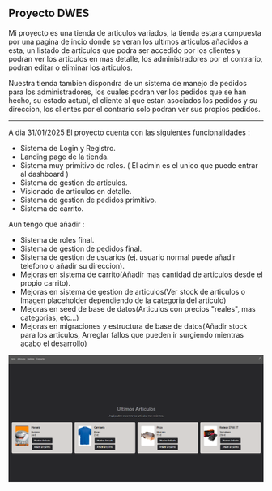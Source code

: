 ## Proyecto DWES

Mi proyecto es una tienda de articulos variados, la tienda estara compuesta por una pagina de incio donde se veran los ultimos articulos añadidos a esta, un listado de articulos que podra ser accedido por los clientes y podran ver los articulos en mas detalle, los administradores por el contrario, podran editar o eliminar los articulos.

Nuestra tienda tambien dispondra de un sistema de manejo de pedidos para los administradores, los cuales podran ver los pedidos que se han hecho, su estado actual, el cliente al que estan asociados los pedidos y su direccion, los clientes por el contrario solo podran ver sus propios pedidos.

----

A dia 31/01/2025 El proyecto cuenta con las siguientes funcionalidades :

* Sistema de Login y Registro.
* Landing page de la tienda.
* Sistema muy primitivo de roles. ( El admin es el unico que puede entrar al dashboard )
* Sistema de gestion de articulos.
* Visionado de articulos en detalle.
* Sistema de gestion de pedidos primitivo.
* Sistema de carrito.

Aun tengo que añadir :

* Sistema de roles final.
* Sistema de gestion de pedidos final.
* Sistema de gestion de usuarios (ej. usuario normal puede añadir telefono o añadir su direccion).
* Mejoras en sistema de carrito(Añadir mas cantidad de articulos desde el propio carrito).
* Mejoras en sistema de gestion de articulos(Ver stock de articulos o Imagen placeholder dependiendo de la categoria del articulo)
* Mejoras en seed de base de datos(Articulos con precios "reales", mas categorias, etc...)
* Mejoras en migraciones y estructura de base de datos(Añadir stock para los articulos, Arreglar fallos que pueden ir surgiendo mientras acabo el desarrollo)

![](public/images/1.png)
